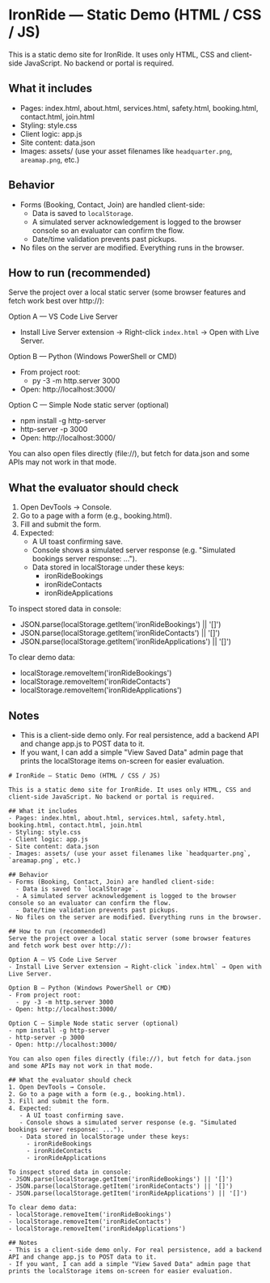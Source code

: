 # IronRide — Static Demo (HTML / CSS / JS)

This is a static demo site for IronRide. It uses only HTML, CSS and client-side JavaScript. No backend or portal is required.

## What it includes
- Pages: index.html, about.html, services.html, safety.html, booking.html, contact.html, join.html
- Styling: style.css
- Client logic: app.js
- Site content: data.json
- Images: assets/ (use your asset filenames like `headquarter.png`, `areamap.png`, etc.)

## Behavior
- Forms (Booking, Contact, Join) are handled client-side:
  - Data is saved to `localStorage`.
  - A simulated server acknowledgement is logged to the browser console so an evaluator can confirm the flow.
  - Date/time validation prevents past pickups.
- No files on the server are modified. Everything runs in the browser.

## How to run (recommended)
Serve the project over a local static server (some browser features and fetch work best over http://):

Option A — VS Code Live Server
- Install Live Server extension → Right-click `index.html` → Open with Live Server.

Option B — Python (Windows PowerShell or CMD)
- From project root:
  - py -3 -m http.server 3000
- Open: http://localhost:3000/

Option C — Simple Node static server (optional)
- npm install -g http-server
- http-server -p 3000
- Open: http://localhost:3000/

You can also open files directly (file://), but fetch for data.json and some APIs may not work in that mode.

## What the evaluator should check
1. Open DevTools → Console.
2. Go to a page with a form (e.g., booking.html).
3. Fill and submit the form.
4. Expected:
   - A UI toast confirming save.
   - Console shows a simulated server response (e.g. "Simulated bookings server response: ...").
   - Data stored in localStorage under these keys:
     - ironRideBookings
     - ironRideContacts
     - ironRideApplications

To inspect stored data in console:
- JSON.parse(localStorage.getItem('ironRideBookings') || '[]')
- JSON.parse(localStorage.getItem('ironRideContacts') || '[]')
- JSON.parse(localStorage.getItem('ironRideApplications') || '[]')

To clear demo data:
- localStorage.removeItem('ironRideBookings')
- localStorage.removeItem('ironRideContacts')
- localStorage.removeItem('ironRideApplications')

## Notes
- This is a client-side demo only. For real persistence, add a backend API and change app.js to POST data to it.
- If you want, I can add a simple "View Saved Data" admin page that prints the localStorage items on-screen for easier evaluation.
```// filepath: d:\Maal\SEM3\Web dev\Project\IronRide\iron ride project\ironride op\README.md
# IronRide — Static Demo (HTML / CSS / JS)

This is a static demo site for IronRide. It uses only HTML, CSS and client-side JavaScript. No backend or portal is required.

## What it includes
- Pages: index.html, about.html, services.html, safety.html, booking.html, contact.html, join.html
- Styling: style.css
- Client logic: app.js
- Site content: data.json
- Images: assets/ (use your asset filenames like `headquarter.png`, `areamap.png`, etc.)

## Behavior
- Forms (Booking, Contact, Join) are handled client-side:
  - Data is saved to `localStorage`.
  - A simulated server acknowledgement is logged to the browser console so an evaluator can confirm the flow.
  - Date/time validation prevents past pickups.
- No files on the server are modified. Everything runs in the browser.

## How to run (recommended)
Serve the project over a local static server (some browser features and fetch work best over http://):

Option A — VS Code Live Server
- Install Live Server extension → Right-click `index.html` → Open with Live Server.

Option B — Python (Windows PowerShell or CMD)
- From project root:
  - py -3 -m http.server 3000
- Open: http://localhost:3000/

Option C — Simple Node static server (optional)
- npm install -g http-server
- http-server -p 3000
- Open: http://localhost:3000/

You can also open files directly (file://), but fetch for data.json and some APIs may not work in that mode.

## What the evaluator should check
1. Open DevTools → Console.
2. Go to a page with a form (e.g., booking.html).
3. Fill and submit the form.
4. Expected:
   - A UI toast confirming save.
   - Console shows a simulated server response (e.g. "Simulated bookings server response: ...").
   - Data stored in localStorage under these keys:
     - ironRideBookings
     - ironRideContacts
     - ironRideApplications

To inspect stored data in console:
- JSON.parse(localStorage.getItem('ironRideBookings') || '[]')
- JSON.parse(localStorage.getItem('ironRideContacts') || '[]')
- JSON.parse(localStorage.getItem('ironRideApplications') || '[]')

To clear demo data:
- localStorage.removeItem('ironRideBookings')
- localStorage.removeItem('ironRideContacts')
- localStorage.removeItem('ironRideApplications')

## Notes
- This is a client-side demo only. For real persistence, add a backend API and change app.js to POST data to it.
- If you want, I can add a simple "View Saved Data" admin page that prints the localStorage items on-screen for easier evaluation.
